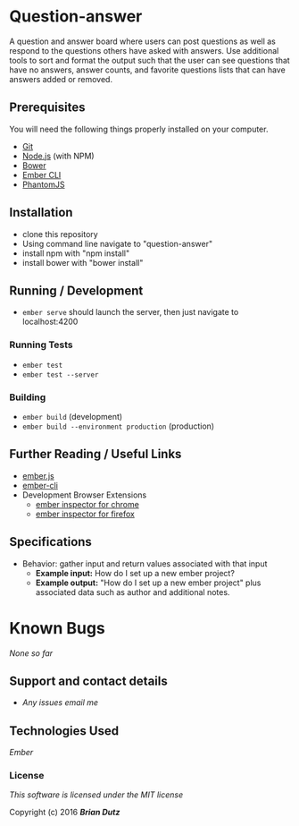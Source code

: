 # Question-answer

A question and answer board where users can post questions as well as respond to the questions others have asked with answers. Use additional tools to sort and format the output such that the user can see questions that have no answers, answer counts, and favorite questions lists that can have answers added or removed.

## Prerequisites

You will need the following things properly installed on your computer.

* [Git](http://git-scm.com/)
* [Node.js](http://nodejs.org/) (with NPM)
* [Bower](http://bower.io/)
* [Ember CLI](http://ember-cli.com/)
* [PhantomJS](http://phantomjs.org/)

## Installation

* clone this repository
* Using command line navigate to "question-answer"
* install npm with "npm install"
* install bower with "bower install"

## Running / Development

* `ember serve` should launch the server, then just navigate to localhost:4200


### Running Tests

* `ember test`
* `ember test --server`

### Building

* `ember build` (development)
* `ember build --environment production` (production)

## Further Reading / Useful Links

* [ember.js](http://emberjs.com/)
* [ember-cli](http://ember-cli.com/)
* Development Browser Extensions
  * [ember inspector for chrome](https://chrome.google.com/webstore/detail/ember-inspector/bmdblncegkenkacieihfhpjfppoconhi)
  * [ember inspector for firefox](https://addons.mozilla.org/en-US/firefox/addon/ember-inspector/)

## Specifications

* Behavior: gather input and return values associated with that input
  * **Example input:** How do I set up a new ember project?
  * **Example output:** "How do I set up a new ember project" plus associated data such as author and additional notes.

# Known Bugs

_None so far_

## Support and contact details

* _Any issues email me_

## Technologies Used

_Ember_

### License

*This software is licensed under the MIT license*

Copyright (c) 2016 **_Brian Dutz_**
